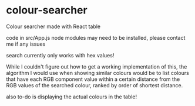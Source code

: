 # colour-searcher
Colour searcher made with React table

code in src/App.js
node modules may need to be installed, please contact me if any issues

search currently only works with hex values!

While I couldn't figure out how to get a working implementation of this, 
the algorithm I would use when showing similar colours would be to list colours that have 
each RGB component value within a certain distance from the RGB values of the searched colour, 
ranked by order of shortest distance.

also to-do is displaying the actual colours in the table!

         
